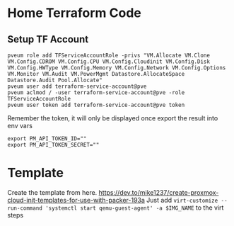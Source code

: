 # Home Terraform Code

## Setup TF Account
```
pveum role add TFServiceAccountRole -privs "VM.Allocate VM.Clone VM.Config.CDROM VM.Config.CPU VM.Config.Cloudinit VM.Config.Disk VM.Config.HWType VM.Config.Memory VM.Config.Network VM.Config.Options VM.Monitor VM.Audit VM.PowerMgmt Datastore.AllocateSpace Datastore.Audit Pool.Allocate"
pveum user add terraform-service-account@pve
pveum aclmod / -user terraform-service-account@pve -role TFServiceAccountRole
pveum user token add terraform-service-account@pve token
```

Remember the token, it will only be displayed once export the result into env vars

```
export PM_API_TOKEN_ID=""
export PM_API_TOKEN_SECRET=""
```

# Template
Create the template from here. https://dev.to/mike1237/create-proxmox-cloud-init-templates-for-use-with-packer-193a
Just add `virt-customize --run-command 'systemctl start qemu-guest-agent' -a $IMG_NAME` to the virt steps
